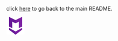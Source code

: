 click [here](../README.md) to go back to the main README. 



![alt text](https://github.com/adam-p/markdown-here/raw/master/src/common/images/icon48.png "Logo Title Text 1")